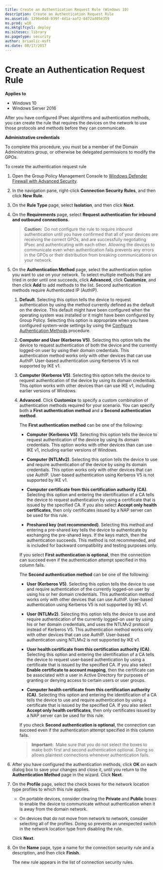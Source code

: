 ```yaml
---
title: Create an Authentication Request Rule (Windows 10)
description: Create an Authentication Request Rule
ms.assetid: 1296e048-039f-4d1a-aaf2-8472ad05e359
ms.prod: w10
ms.mktglfcycl: deploy
ms.sitesec: library
ms.pagetype: security
author: brianlic-msft
ms.date: 08/17/2017
---
```


# Create an Authentication Request Rule

**Applies to**
-   Windows 10
-   Windows Server 2016

After you have configured IPsec algorithms and authentication methods, you can create the rule that requires the devices on the network to use those protocols and methods before they can communicate.

**Administrative credentials**

To complete this procedure, you must be a member of the Domain Administrators group, or otherwise be delegated permissions to modify the GPOs.

To create the authentication request rule

1. Open the Group Policy Management Console to [Windows Defender Firewall with Advanced Security](open-the-group-policy-management-console-to-windows-firewall-with-advanced-security.md).

2.  In the navigation pane, right-click **Connection Security Rules**, and then click **New Rule**.

3.  On the **Rule Type** page, select **Isolation**, and then click **Next**.

4.  On the **Requirements** page, select **Request authentication for inbound and outbound connections**.

    >**Caution:**  Do not configure the rule to require inbound authentication until you have confirmed that all of your devices are receiving the correct GPOs, and are successfully negotiating IPsec and authenticating with each other. Allowing the devices to communicate even when authentication fails prevents any errors in the GPOs or their distribution from breaking communications on your network.

5.  On the **Authentication Method** page, select the authentication option you want to use on your network. To select multiple methods that are tried in order until one succeeds, click **Advanced**, click **Customize**, and then click **Add** to add methods to the list. Second authentication methods require Authenticated IP (AuthIP).

    1.  **Default**. Selecting this option tells the device to request authentication by using the method currently defined as the default on the device. This default might have been configured when the operating system was installed or it might have been configured by Group Policy. Selecting this option is appropriate when you have configured system-wide settings by using the [Configure Authentication Methods](configure-authentication-methods.md) procedure.

    2.  **Computer and User (Kerberos V5)**. Selecting this option tells the device to request authentication of both the device and the currently logged-on user by using their domain credentials. This authentication method works only with other devices that can use AuthIP. User-based authentication using Kerberos V5 is not supported by IKE v1.

    3.  **Computer (Kerberos V5)**. Selecting this option tells the device to request authentication of the device by using its domain credentials. This option works with other devices than can use IKE v1, including earlier versions of Windows.

    4.  **Advanced**. Click **Customize** to specify a custom combination of authentication methods required for your scenario. You can specify both a **First authentication method** and a **Second authentication method**.

        The **First authentication method** can be one of the following:

        -   **Computer (Kerberos V5)**. Selecting this option tells the device to request authentication of the device by using its domain credentials. This option works with other devices than can use IKE v1, including earlier versions of Windows.

        -   **Computer (NTLMv2)**. Selecting this option tells the device to use and require authentication of the device by using its domain credentials. This option works only with other devices that can use AuthIP. User-based authentication using Kerberos V5 is not supported by IKE v1.

        -   **Computer certificate from this certification authority (CA)**. Selecting this option and entering the identification of a CA tells the device to request authentication by using a certificate that is issued by the specified CA. If you also select **Accept only health certificates**, then only certificates issued by a NAP server can be used for this rule.

        -   **Preshared key (not recommended)**. Selecting this method and entering a pre-shared key tells the device to authenticate by exchanging the pre-shared keys. If the keys match, then the authentication succeeds. This method is not recommended, and is included for backward compatibility and testing purposes only.

        If you select **First authentication is optional**, then the connection can succeed even if the authentication attempt specified in this column fails.

        The **Second authentication method** can be one of the following:

        -   **User (Kerberos V5)**. Selecting this option tells the device to use and require authentication of the currently logged-on user by using his or her domain credentials. This authentication method works only with other devices that can use AuthIP. User-based authentication using Kerberos V5 is not supported by IKE v1.

        -   **User (NTLMv2)**. Selecting this option tells the device to use and require authentication of the currently logged-on user by using his or her domain credentials, and uses the NTLMv2 protocol instead of Kerberos V5. This authentication method works only with other devices that can use AuthIP. User-based authentication using NTLMv2 is not supported by IKE v1.

        -   **User health certificate from this certification authority (CA)**. Selecting this option and entering the identification of a CA tells the device to request user-based authentication by using a certificate that is issued by the specified CA. If you also select **Enable certificate to account mapping**, then the certificate can be associated with a user in Active Directory for purposes of granting or denying access to certain users or user groups.

        -   **Computer health certificate from this certification authority (CA)**. Selecting this option and entering the identification of a CA tells the device to use and require authentication by using a certificate that is issued by the specified CA. If you also select **Accept only health certificates**, then only certificates issued by a NAP server can be used for this rule.

        If you check **Second authentication is optional**, the connection can succeed even if the authentication attempt specified in this column fails.

        >**Important:**  Make sure that you do not select the boxes to make both first and second authentication optional. Doing so allows plaintext connections whenever authentication fails.

6.  After you have configured the authentication methods, click **OK** on each dialog box to save your changes and close it, until you return to the **Authentication Method** page in the wizard. Click **Next**.

7.  On the **Profile** page, select the check boxes for the network location type profiles to which this rule applies.

    -   On portable devices, consider clearing the **Private** and **Public** boxes to enable the device to communicate without authentication when it is away from the domain network.

    -   On devices that do not move from network to network, consider selecting all of the profiles. Doing so prevents an unexpected switch in the network location type from disabling the rule.

    Click **Next**.

8.  On the **Name** page, type a name for the connection security rule and a description, and then click **Finish**.

    The new rule appears in the list of connection security rules.
